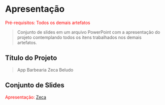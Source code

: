 # Apresentação

<span style="color:red">Pré-requisitos: Todos os demais artefatos</span>


> Conjunto de slides em um arquivo PowerPoint 
> com a apresentação do projeto contemplando todos os
> itens trabalhados nos demais artefatos.

## Título do Projeto
> App Barbearia Zeca Beludo

## Conjunto de Slides 

<span style="color:red">Apresentação: <a href="zeca.pptx"> Zeca </a></span>
